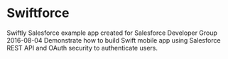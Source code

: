 # Swiftforce
Swiftly Salesforce example app created for Salesforce Developer Group 2016-08-04
Demonstrate how to build Swift mobile app using Salesforce REST API and OAuth security to authenticate users.

